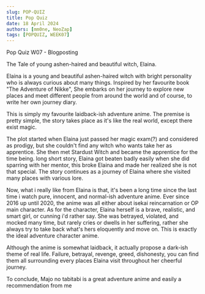 ```yaml
---
slug: POP-QUIZ
title: Pop Quiz
date: 18 April 2024
authors: [mm0ne, NeoZap]
tags: [POPQUIZ, WEEK07]
---
```


Pop Quiz W07 - Blogposting

The Tale of young ashen-haired and beautiful witch, Elaina.

<!--truncate-->
Elaina is a young and beautiful ashen-haired witch with bright personality who is always curious about many things. Inspired by her favourite book "The Adventure of Nikke", She embarks on her journey to explore new places and meet different people from around the world and of course, to write her own journey diary.


This is simply my favourite laidback-ish adventure anime. The premise is pretty simple, the story takes place as it's like the real world, except there exist magic.

The plot started when Elaina just passed her magic exam(?) and considered as prodigy, but she couldn't find any witch who wants take her as apprentice. She then met Stardust Witch and became the apprentice for the time being. long short story, Elaina got beaten badly easily when she did sparring with her mentor, this broke Elaina and made her realized she is not that special. The story continues as a journey of Elaina where she visited many places with various lore.

Now, what i really like from Elaina is that, it's been a long time since the last time i watch pure, innocent, and normal-ish adventure anime. Ever since 2016 up until 2020, the anime was all either about isekai reincarnation or OP main character. As for the character, Elaina herself is a brave, realistic, and smart girl, or cunning i'd rather say. She was betrayed, violated, and mocked many time, but rarely cries or dwells in her suffering, rather she always try to take back what's hers eloquently and move on. This is exactly the ideal adventure character anime.

Although the anime is somewhat laidback, it actually propose a dark-ish theme of real life. Failure, betrayal, revenge, greed, dishonesty, you can find them all surrounding every places Elaina visit throughout her cheerful journey.

To conclude, Majo no tabitabi is a great adventure anime and easily a recommendation from me




